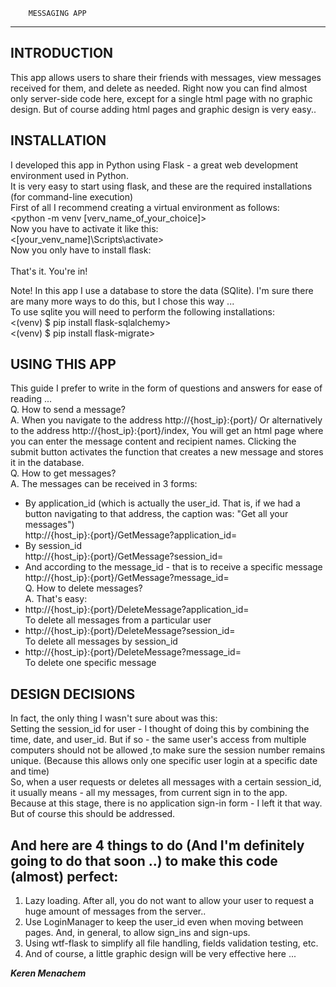 
        MESSAGING APP
------------------------------ 


INTRODUCTION
------------
This app allows users to share their friends with messages, view messages received for them, and delete as needed. Right now you can find almost only server-side code here, except for a single html page with no graphic design. But of course adding html pages and graphic design is very easy..

INSTALLATION
------------
I developed this app in Python using Flask - a great web development environment used in Python.<br>
It is very easy to start using flask, and these are the required installations (for command-line execution)<br>
First of all I recommend creating a virtual environment as follows:<br>
<python -m venv [verv_name_of_your_choice]><br>
Now you have to activate it like this:<br>
<[your_venv_name]\Scripts\activate><br>
Now you only have to install flask:<br>
<pip install flask><br>
That's it. You're in!<br>

Note! In this app I use a database to store the data (SQlite). I'm sure there are many more ways to do this, but I chose this way ...<br>
To use sqlite you will need to perform the following installations:<br>
<(venv) $ pip install flask-sqlalchemy><br>
<(venv) $ pip install flask-migrate><br>

USING THIS APP
----------------
This guide I prefer to write in the form of questions and answers for ease of reading ...<br>
Q. How to send a message?<br>
A. When you navigate to the address http://{host_ip}:{port}/ Or alternatively to the address http://{host_ip}:{port}/index, You will get an html page where you can enter the message content and recipient names. Clicking the submit button activates the <AddMessage> function that creates a new message and stores it in the database.<br>
Q. How to get messages?<br>
A. The messages can be received in 3 forms:<br>
- By application_id (which is actually the user_id. That is, if we had a button navigating to that address, the caption was: "Get all your messages") <br>
http://{host_ip}:{port}/GetMessage?application_id=<br>
- By session_id <br>
http://{host_ip}:{port}/GetMessage?session_id=<br>
- And according to the message_id - that is to receive a specific message<br>
http://{host_ip}:{port}/GetMessage?message_id=<br>
Q. How to delete messages?<br>
A. That's easy:<br>
- http://{host_ip}:{port}/DeleteMessage?application_id= <br>
To delete all messages from a particular user<br>
- http://{host_ip}:{port}/DeleteMessage?session_id= <br>
To delete all messages by session_id<br>
- http://{host_ip}:{port}/DeleteMessage?message_id= <br>
To delete one specific message<br>

DESIGN DECISIONS
----------------
In fact, the only thing I wasn't sure about was this:<br>
Setting the session_id for user - I thought of doing this by combining the time, date, and user_id. But if so - the same user's access from multiple computers should not be allowed ,to make sure the session number remains unique. (Because this allows only one specific user login at a specific date and time)<br>
So, when a user requests or deletes all messages with a certain session_id, it usually means - all my messages, from current sign in to the app.<br>
Because at this stage, there is no application sign-in form - I left it that way. But of course this should be addressed.

And here are 4 things to do (And I'm definitely going to do that soon ..) to make this code (almost) perfect:
--------------------------------------------------------------------------------------------------------
1. Lazy loading. After all, you do not want to allow your user to request a huge amount of messages from the server..
2. Use LoginManager to keep the user_id even when moving between pages. And, in general, to allow sign_ins and sign-ups.
3. Using wtf-flask to simplify all file handling, fields validation testing, etc.
4. And of course, a little graphic design will be very effective here ...

***Keren Menachem***
